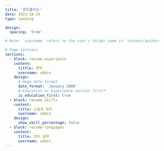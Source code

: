 ```yaml
---
title: '포트폴리오'
date: 2023-10-24
type: landing

design:
  spacing: '5rem'

# Note: `username` refers to the user's folder name in `content/authors/`

# Page sections
sections:
  - block: resume-experience
    content:
      tittle: 경력
      username: admin
    design:
      # Hugo date format
      date_format: 'January 2006'
      # Education or Experience section first?
      is_education_first: true
  - block: resume-skills
    content:
      title: 스킬과 취미
      username: admin
    design:
      show_skill_percentage: false
  - block: resume-languages
    content:
      title: 언어 실력
      username: admin
---
```


